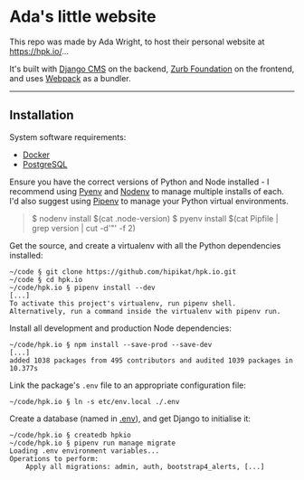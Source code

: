 # Ada's little website

This repo was made by Ada Wright, to host their personal website at
<https://hpk.io/>...

It's built with [Django CMS](https://django-cms.org/) on the backend,
[Zurb Foundation](https://get.foundation) on the frontend, and uses
[Webpack](https://webpack.js.org) as a bundler.

---

## Installation

System software requirements:
* [Docker](https://www.docker.com)
* [PostgreSQL](https://www.postgresql.org)

Ensure you have the correct versions of Python and Node installed - I
recommend using [Pyenv](https://github.com/pyenv/pyenv) and
[Nodenv](https://github.com/nodenv/nodenv) to manage multiple installs
of each. I'd also suggest
using [Pipenv](https://docs.pipenv.org) to manage your Python virtual
environments.

> $ nodenv install $(cat .node-version)
> $ pyenv install $(cat Pipfile | grep version | cut -d'"' -f 2)

Get the source, and create a virtualenv with all the Python dependencies installed:

    ~/code § git clone https://github.com/hipikat/hpk.io.git
    ~/code § cd hpk.io
    ~/code/hpk.io § pipenv install --dev
    [...]
    To activate this project's virtualenv, run pipenv shell.
    Alternatively, run a command inside the virtualenv with pipenv run.

Install all development and production Node dependencies:

    ~/code/hpk.io § npm install --save-prod --save-dev
    [...]
    added 1038 packages from 495 contributors and audited 1039 packages in 10.377s

Link the package's `.env` file to an appropriate configuration file:

    ~/code/hpk.io § ln -s etc/env.local ./.env

Create a database (named in [.env](./.env)), and get Django to initialise it:

    ~/code/hpk.io § createdb hpkio
    ~/code/hpk.io § pipenv run manage migrate
    Loading .env environment variables...
    Operations to perform:
        Apply all migrations: admin, auth, bootstrap4_alerts, [...]
